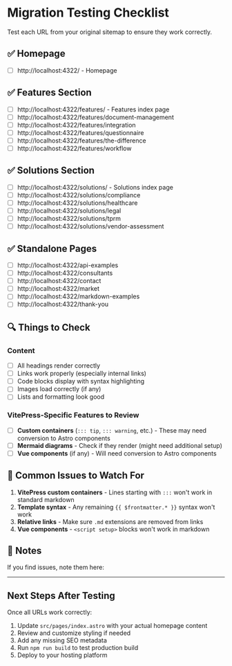 # Migration Testing Checklist

Test each URL from your original sitemap to ensure they work correctly.

## ✅ Homepage
- [ ] http://localhost:4322/ - Homepage

## ✅ Features Section
- [ ] http://localhost:4322/features/ - Features index page
- [ ] http://localhost:4322/features/document-management
- [ ] http://localhost:4322/features/integration
- [ ] http://localhost:4322/features/questionnaire
- [ ] http://localhost:4322/features/the-difference
- [ ] http://localhost:4322/features/workflow

## ✅ Solutions Section
- [ ] http://localhost:4322/solutions/ - Solutions index page
- [ ] http://localhost:4322/solutions/compliance
- [ ] http://localhost:4322/solutions/healthcare
- [ ] http://localhost:4322/solutions/legal
- [ ] http://localhost:4322/solutions/tprm
- [ ] http://localhost:4322/solutions/vendor-assessment

## ✅ Standalone Pages
- [ ] http://localhost:4322/api-examples
- [ ] http://localhost:4322/consultants
- [ ] http://localhost:4322/contact
- [ ] http://localhost:4322/market
- [ ] http://localhost:4322/markdown-examples
- [ ] http://localhost:4322/thank-you

## 🔍 Things to Check

### Content
- [ ] All headings render correctly
- [ ] Links work properly (especially internal links)
- [ ] Code blocks display with syntax highlighting
- [ ] Images load correctly (if any)
- [ ] Lists and formatting look good

### VitePress-Specific Features to Review
- [ ] **Custom containers** (`::: tip`, `::: warning`, etc.) - These may need conversion to Astro components
- [ ] **Mermaid diagrams** - Check if they render (might need additional setup)
- [ ] **Vue components** (if any) - Will need conversion to Astro components

## 🐛 Common Issues to Watch For

1. **VitePress custom containers** - Lines starting with `:::` won't work in standard markdown
2. **Template syntax** - Any remaining `{{ $frontmatter.* }}` syntax won't work
3. **Relative links** - Make sure `.md` extensions are removed from links
4. **Vue components** - `<script setup>` blocks won't work in markdown

## 📝 Notes

If you find issues, note them here:

---

## Next Steps After Testing

Once all URLs work correctly:

1. Update `src/pages/index.astro` with your actual homepage content
2. Review and customize styling if needed
3. Add any missing SEO metadata
4. Run `npm run build` to test production build
5. Deploy to your hosting platform
